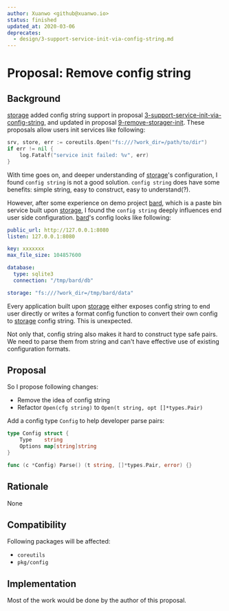 ```yaml
---
author: Xuanwo <github@xuanwo.io>
status: finished
updated_at: 2020-03-06
deprecates:
  - design/3-support-service-init-via-config-string.md
---
```


# Proposal: Remove config string

## Background

[storage](https://github.com/Xuanwo/storage) added config string support in proposal [3-support-service-init-via-config-string](https://github.com/Xuanwo/storage/blob/master/docs/design/3-support-service-init-via-config-string.md), and updated in proposal [9-remove-storager-init](https://github.com/Xuanwo/storage/blob/master/docs/design/9-remove-storager-init.md). These proposals allow users init services like following:

```go
srv, store, err := coreutils.Open("fs:///?work_dir=/path/to/dir")
if err != nil {
    log.Fatalf("service init failed: %v", err)
}
```

With time goes on, and deeper understanding of [storage](https://github.com/Xuanwo/storage)'s configuration, I found `config string` is not a good solution. `config string` does have some benefits: simple string, easy to construct, easy to understand(?).

However, after some experience on demo project [bard](https://github.com/Xuanwo/bard), which is a paste bin service built upon [storage](https://github.com/Xuanwo/storage), I found the `config string` deeply influences end user side configuration. [bard](https://github.com/Xuanwo/bard)'s config looks like following:

```yaml
public_url: http://127.0.0.1:8080
listen: 127.0.0.1:8080

key: xxxxxxx
max_file_size: 104857600

database:
  type: sqlite3
  connection: "/tmp/bard/db"

storage: "fs:///?work_dir=/tmp/bard/data"
```

Every application built upon [storage](https://github.com/Xuanwo/storage) either exposes config string to end user directly or writes a format config function to convert their own config to [storage](https://github.com/Xuanwo/storage) config string. This is unexpected.

Not only that, config string also makes it hard to construct type safe pairs. We need to parse them from string and can't have effective use of existing configuration formats.

## Proposal

So I propose following changes:

- Remove the idea of config string
- Refactor `Open(cfg string)` to `Open(t string, opt []*types.Pair)`

Add a config type `Config` to help developer parse pairs:

```go
type Config struct {
    Type    string
    Options map[string]string
}

func (c *Config) Parse() (t string, []*types.Pair, error) {}
```

## Rationale

None

## Compatibility

Following packages will be affected:

- `coreutils`
- `pkg/config`

## Implementation

Most of the work would be done by the author of this proposal.
